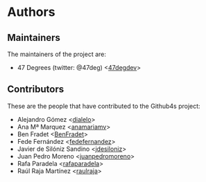 # Authors

## Maintainers

The maintainers of the project are:

* 47 Degrees (twitter: @47deg) <[47degdev](https://github.com/47degdev)>

## Contributors

These are the people that have contributed to the Github4s project:

* Alejandro Gómez <[dialelo](https://github.com/dialelo)>
* Ana Mª Marquez <[anamariamv](https://github.com/anamariamv)>
* Ben Fradet <[BenFradet](https://github.com/BenFradet)>
* Fede Fernández <[fedefernandez](https://github.com/fedefernandez)>
* Javier de Silóniz Sandino <[jdesiloniz](https://github.com/jdesiloniz)>
* Juan Pedro Moreno <[juanpedromoreno](https://github.com/juanpedromoreno)>
* Rafa Paradela <[rafaparadela](https://github.com/rafaparadela)>
* Raúl Raja Martínez <[raulraja](https://github.com/raulraja)>